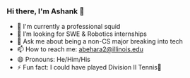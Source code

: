 ### Hi there, I'm Ashank 👋


- 🦑 I'm currently a professional squid
- 🤔 I’m looking for SWE & Robotics internships
- 💬 Ask me about being a non-CS major breaking into tech
- 📫 How to reach me: abehara2@illinois.edu
- 😄 Pronouns: He/Him/His
- ⚡ Fun fact: I could have played Division II Tennis🎾
